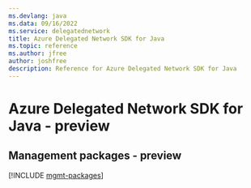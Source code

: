 ```yaml
---
ms.devlang: java
ms.data: 09/16/2022
ms.service: delegatednetwork
title: Azure Delegated Network SDK for Java
ms.topic: reference
ms.author: jfree
author: joshfree
description: Reference for Azure Delegated Network SDK for Java
---
```

# Azure Delegated Network SDK for Java - preview

## Management packages - preview
[!INCLUDE [mgmt-packages](delegated-network-mgmt-index.md)]